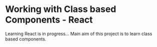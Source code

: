 # Working with Class based Components - React

Learning React is in progress... Main aim of this project is to learn class based components.
